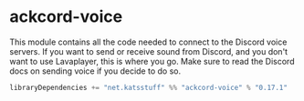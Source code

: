 # ackcord-voice

This module contains all the code needed to connect to the Discord voice servers. If you want to send or receive sound
from Discord, and you don't want to use Lavaplayer, this is where you go. Make sure to read the Discord docs on sending
voice if you decide to do so.

```scala
libraryDependencies += "net.katsstuff" %% "ackcord-voice" % "0.17.1"
```